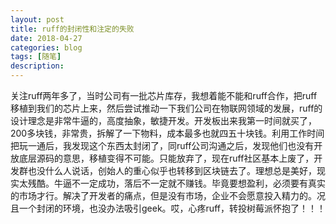 ```yaml
---
layout: post
title: ruff的封闭性和注定的失败
date: 2018-04-27
categories: blog
tags: [随笔]
description: 
---
```


关注ruff两年多了，当时公司有一批芯片库存，我想着能不能和ruff合作，把ruff移植到我们的芯片上来，然后尝试推动一下我们公司在物联网领域的发展，ruff的设计理念是非常牛逼的，高度抽象，敏捷开发。开发板出来我第一时间就买了，200多块钱，非常贵，拆解了一下物料，成本最多也就四五十块钱。利用工作时间把玩一通后，我发现这个东西太封闭了，同ruff公司沟通之后，发现他们也没有开放底层源码的意思，移植变得不可能。只能放弃了，现在ruff社区基本上废了，开发群也没什么人说话，创始人的重心似乎也转移到区块链去了。理想总是美好，现实太残酷。牛逼不一定成功，落后不一定就不赚钱。毕竟要想盈利，必须要有真实的市场才行。解决了开发者的痛点，但是没有市场，企业不会愿意投入精力的。况且一个封闭的环境，也没办法吸引geek。哎，心疼ruff，转投树莓派怀抱了！！！
